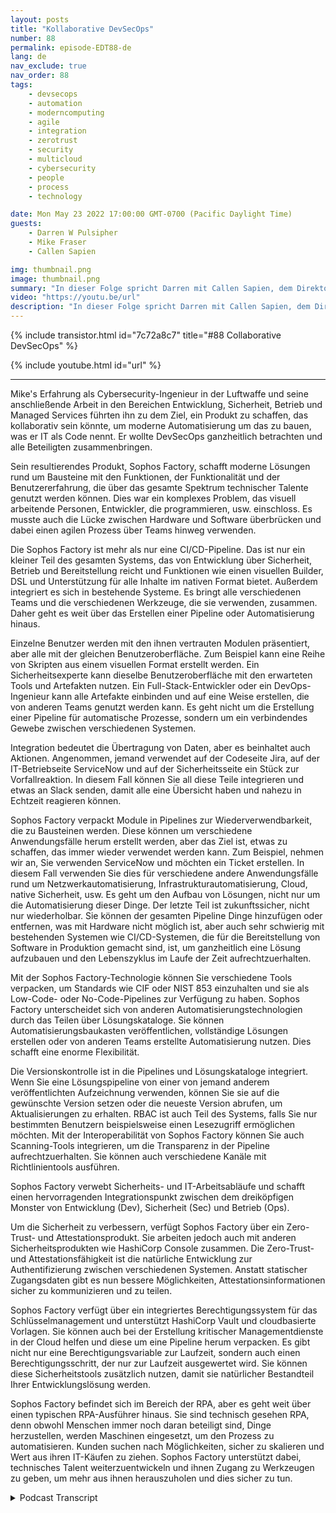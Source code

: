 ```yaml
---
layout: posts
title: "Kollaborative DevSecOps"
number: 88
permalink: episode-EDT88-de
lang: de
nav_exclude: true
nav_order: 88
tags:
    - devsecops
    - automation
    - moderncomputing
    - agile
    - integration
    - zerotrust
    - security
    - multicloud
    - cybersecurity
    - people
    - process
    - technology

date: Mon May 23 2022 17:00:00 GMT-0700 (Pacific Daylight Time)
guests:
    - Darren W Pulsipher
    - Mike Fraser
    - Callen Sapien

img: thumbnail.png
image: thumbnail.png
summary: "In dieser Folge spricht Darren mit Callen Sapien, dem Direktor für Produktmanagement bei Sophos Factory, und Mike Fraser, dem VP für DevSecOps, über ihr Produkt, das wirklich kollaboratives SecDevOps ermöglicht."
video: "https://youtu.be/url"
description: "In dieser Folge spricht Darren mit Callen Sapien, dem Direktor für Produktmanagement bei Sophos Factory, und Mike Fraser, dem VP für DevSecOps, über ihr Produkt, das wirklich kollaboratives SecDevOps ermöglicht."
---
```


<div>
{% include transistor.html id="7c72a8c7" title="#88 Collaborative DevSecOps" %}

{% include youtube.html id="url" %}
</div>

---

Mike's Erfahrung als Cybersecurity-Ingenieur in der Luftwaffe und seine anschließende Arbeit in den Bereichen Entwicklung, Sicherheit, Betrieb und Managed Services führten ihn zu dem Ziel, ein Produkt zu schaffen, das kollaborativ sein könnte, um moderne Automatisierung um das zu bauen, was er IT als Code nennt. Er wollte DevSecOps ganzheitlich betrachten und alle Beteiligten zusammenbringen.

Sein resultierendes Produkt, Sophos Factory, schafft moderne Lösungen rund um Bausteine mit den Funktionen, der Funktionalität und der Benutzererfahrung, die über das gesamte Spektrum technischer Talente genutzt werden können. Dies war ein komplexes Problem, das visuell arbeitende Personen, Entwickler, die programmieren, usw. einschloss. Es musste auch die Lücke zwischen Hardware und Software überbrücken und dabei einen agilen Prozess über Teams hinweg verwenden.

Die Sophos Factory ist mehr als nur eine CI/CD-Pipeline. Das ist nur ein kleiner Teil des gesamten Systems, das von Entwicklung über Sicherheit, Betrieb und Bereitstellung reicht und Funktionen wie einen visuellen Builder, DSL und Unterstützung für alle Inhalte im nativen Format bietet. Außerdem integriert es sich in bestehende Systeme. Es bringt alle verschiedenen Teams und die verschiedenen Werkzeuge, die sie verwenden, zusammen. Daher geht es weit über das Erstellen einer Pipeline oder Automatisierung hinaus.

Einzelne Benutzer werden mit den ihnen vertrauten Modulen präsentiert, aber alle mit der gleichen Benutzeroberfläche. Zum Beispiel kann eine Reihe von Skripten aus einem visuellen Format erstellt werden. Ein Sicherheitsexperte kann dieselbe Benutzeroberfläche mit den erwarteten Tools und Artefakten nutzen. Ein Full-Stack-Entwickler oder ein DevOps-Ingenieur kann alle Artefakte einbinden und auf eine Weise erstellen, die von anderen Teams genutzt werden kann. Es geht nicht um die Erstellung einer Pipeline für automatische Prozesse, sondern um ein verbindendes Gewebe zwischen verschiedenen Systemen.

Integration bedeutet die Übertragung von Daten, aber es beinhaltet auch Aktionen. Angenommen, jemand verwendet auf der Codeseite Jira, auf der IT-Betriebseite ServiceNow und auf der Sicherheitsseite ein Stück zur Vorfallreaktion. In diesem Fall können Sie all diese Teile integrieren und etwas an Slack senden, damit alle eine Übersicht haben und nahezu in Echtzeit reagieren können.

Sophos Factory verpackt Module in Pipelines zur Wiederverwendbarkeit, die zu Bausteinen werden. Diese können um verschiedene Anwendungsfälle herum erstellt werden, aber das Ziel ist, etwas zu schaffen, das immer wieder verwendet werden kann. Zum Beispiel, nehmen wir an, Sie verwenden ServiceNow und möchten ein Ticket erstellen. In diesem Fall verwenden Sie dies für verschiedene andere Anwendungsfälle rund um Netzwerkautomatisierung, Infrastrukturautomatisierung, Cloud, native Sicherheit, usw. Es geht um den Aufbau von Lösungen, nicht nur um die Automatisierung dieser Dinge. Der letzte Teil ist zukunftssicher, nicht nur wiederholbar. Sie können der gesamten Pipeline Dinge hinzufügen oder entfernen, was mit Hardware nicht möglich ist, aber auch sehr schwierig mit bestehenden Systemen wie CI/CD-Systemen, die für die Bereitstellung von Software in Produktion gemacht sind, ist, um ganzheitlich eine Lösung aufzubauen und den Lebenszyklus im Laufe der Zeit aufrechtzuerhalten.

Mit der Sophos Factory-Technologie können Sie verschiedene Tools verpacken, um Standards wie CIF oder NIST 853 einzuhalten und sie als Low-Code- oder No-Code-Pipelines zur Verfügung zu haben. Sophos Factory unterscheidet sich von anderen Automatisierungstechnologien durch das Teilen über Lösungskataloge. Sie können Automatisierungsbaukasten veröffentlichen, vollständige Lösungen erstellen oder von anderen Teams erstellte Automatisierung nutzen. Dies schafft eine enorme Flexibilität.

Die Versionskontrolle ist in die Pipelines und Lösungskataloge integriert. Wenn Sie eine Lösungspipeline von einer von jemand anderem veröffentlichten Aufzeichnung verwenden, können Sie sie auf die gewünschte Version setzen oder die neueste Version abrufen, um Aktualisierungen zu erhalten. RBAC ist auch Teil des Systems, falls Sie nur bestimmten Benutzern beispielsweise einen Lesezugriff ermöglichen möchten. Mit der Interoperabilität von Sophos Factory können Sie auch Scanning-Tools integrieren, um die Transparenz in der Pipeline aufrechtzuerhalten. Sie können auch verschiedene Kanäle mit Richtlinientools ausführen.

Sophos Factory verwebt Sicherheits- und IT-Arbeitsabläufe und schafft einen hervorragenden Integrationspunkt zwischen dem dreiköpfigen Monster von Entwicklung (Dev), Sicherheit (Sec) und Betrieb (Ops).

Um die Sicherheit zu verbessern, verfügt Sophos Factory über ein Zero-Trust- und Attestationsprodukt. Sie arbeiten jedoch auch mit anderen Sicherheitsprodukten wie HashiCorp Console zusammen. Die Zero-Trust- und Attestationsfähigkeit ist die natürliche Entwicklung zur Authentifizierung zwischen verschiedenen Systemen. Anstatt statischer Zugangsdaten gibt es nun bessere Möglichkeiten, Attestationsinformationen sicher zu kommunizieren und zu teilen.

Sophos Factory verfügt über ein integriertes Berechtigungssystem für das Schlüsselmanagement und unterstützt HashiCorp Vault und cloudbasierte Vorlagen. Sie können auch bei der Erstellung kritischer Managementdienste in der Cloud helfen und diese um eine Pipeline herum verpacken. Es gibt nicht nur eine Berechtigungsvariable zur Laufzeit, sondern auch einen Berechtigungsschritt, der nur zur Laufzeit ausgewertet wird. Sie können diese Sicherheitstools zusätzlich nutzen, damit sie natürlicher Bestandteil Ihrer Entwicklungslösung werden.

Sophos Factory befindet sich im Bereich der RPA, aber es geht weit über einen typischen RPA-Ausführer hinaus. Sie sind technisch gesehen RPA, denn obwohl Menschen immer noch daran beteiligt sind, Dinge herzustellen, werden Maschinen eingesetzt, um den Prozess zu automatisieren. Kunden suchen nach Möglichkeiten, sicher zu skalieren und Wert aus ihren IT-Käufen zu ziehen. Sophos Factory unterstützt dabei, technisches Talent weiterzuentwickeln und ihnen Zugang zu Werkzeugen zu geben, um mehr aus ihnen herauszuholen und dies sicher zu tun.



<details>
<summary> Podcast Transcript </summary>

<p></p>

</details>
